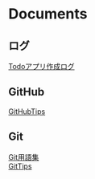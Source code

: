 # Documents

## ログ
[Todoアプリ作成ログ](https://github.com/RyutoMita-SO/Documents/blob/master/%E3%83%AD%E3%82%B0/todo_application_laravel.md)  

## GitHub
[GitHubTips](https://github.com/RyutoMita-SO/Documents/blob/master/GitHub/GitHubTips.md)

## Git
[Git用語集](https://github.com/RyutoMita-SO/Documents/blob/master/Git/Git%E7%94%A8%E8%AA%9E%E9%9B%86.md)  
[GitTips](https://github.com/RyutoMita-SO/Documents/blob/master/Git/GitTips.md)
